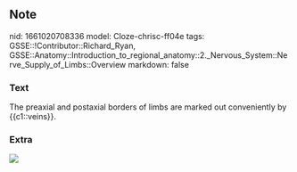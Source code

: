 ## Note
nid: 1661020708336
model: Cloze-chrisc-ff04e
tags: GSSE::!Contributor::Richard_Ryan, GSSE::Anatomy::Introduction_to_regional_anatomy::2._Nervous_System::Nerve_Supply_of_Limbs::Overview
markdown: false

### Text
<div class='toggle'>
  The preaxial and postaxial borders of limbs are marked out
  conveniently by {{c1::veins}}.
</div>

### Extra
<img src="img6249776280552265732.jpg">
